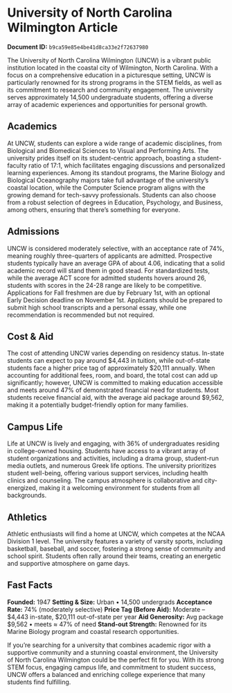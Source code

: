 # University of North Carolina Wilmington Article

**Document ID:** `b9ca59e85e4be41d8ca33e2f72637980`

The University of North Carolina Wilmington (UNCW) is a vibrant public institution located in the coastal city of Wilmington, North Carolina. With a focus on a comprehensive education in a picturesque setting, UNCW is particularly renowned for its strong programs in the STEM fields, as well as its commitment to research and community engagement. The university serves approximately 14,500 undergraduate students, offering a diverse array of academic experiences and opportunities for personal growth.

## Academics
At UNCW, students can explore a wide range of academic disciplines, from Biological and Biomedical Sciences to Visual and Performing Arts. The university prides itself on its student-centric approach, boasting a student-faculty ratio of 17:1, which facilitates engaging discussions and personalized learning experiences. Among its standout programs, the Marine Biology and Biological Oceanography majors take full advantage of the university’s coastal location, while the Computer Science program aligns with the growing demand for tech-savvy professionals. Students can also choose from a robust selection of degrees in Education, Psychology, and Business, among others, ensuring that there’s something for everyone.

## Admissions
UNCW is considered moderately selective, with an acceptance rate of 74%, meaning roughly three-quarters of applicants are admitted. Prospective students typically have an average GPA of about 4.06, indicating that a solid academic record will stand them in good stead. For standardized tests, while the average ACT score for admitted students hovers around 26, students with scores in the 24-28 range are likely to be competitive. Applications for Fall freshmen are due by February 1st, with an optional Early Decision deadline on November 1st. Applicants should be prepared to submit high school transcripts and a personal essay, while one recommendation is recommended but not required.

## Cost & Aid
The cost of attending UNCW varies depending on residency status. In-state students can expect to pay around $4,443 in tuition, while out-of-state students face a higher price tag of approximately $20,111 annually. When accounting for additional fees, room, and board, the total cost can add up significantly; however, UNCW is committed to making education accessible and meets around 47% of demonstrated financial need for students. Most students receive financial aid, with the average aid package around $9,562, making it a potentially budget-friendly option for many families.

## Campus Life
Life at UNCW is lively and engaging, with 36% of undergraduates residing in college-owned housing. Students have access to a vibrant array of student organizations and activities, including a drama group, student-run media outlets, and numerous Greek life options. The university prioritizes student well-being, offering various support services, including health clinics and counseling. The campus atmosphere is collaborative and city-energized, making it a welcoming environment for students from all backgrounds.

## Athletics
Athletic enthusiasts will find a home at UNCW, which competes at the NCAA Division 1 level. The university features a variety of varsity sports, including basketball, baseball, and soccer, fostering a strong sense of community and school spirit. Students often rally around their teams, creating an energetic and supportive atmosphere on game days.

## Fast Facts
**Founded:** 1947
**Setting & Size:** Urban • 14,500 undergrads
**Acceptance Rate:** 74% (moderately selective)
**Price Tag (Before Aid):** Moderate – $4,443 in-state, $20,111 out-of-state per year
**Aid Generosity:** Avg package $9,562 • meets ≈ 47% of need
**Stand-out Strength:** Renowned for its Marine Biology program and coastal research opportunities.

If you’re searching for a university that combines academic rigor with a supportive community and a stunning coastal environment, the University of North Carolina Wilmington could be the perfect fit for you. With its strong STEM focus, engaging campus life, and commitment to student success, UNCW offers a balanced and enriching college experience that many students find fulfilling.
